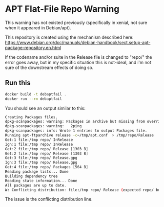 # APT Flat-File Repo Warning

This warning has not existed previously (specifically in xenial, not sure when it appeared in Debian/apt).

This repository is created using the mechanism described here: https://www.debian.org/doc/manuals/debian-handbook/sect.setup-apt-package-repository.en.html

If the codename and/or suite in the Release file is changed to "repo/" the error goes away, but in my specific situation this is not-ideal, and i'm not sure of the downstream effects of doing so.

## Run this
```bash
docker build -t debaptfail .
docker run --rm debaptfail
``` 

You should see an output similar to this:

```bash
Creating Packages files.
dpkg-scanpackages: warning: Packages in archive but missing from override file:
dpkg-scanpackages: warning:   2ping
dpkg-scanpackages: info: Wrote 1 entries to output Packages file.
Running apt-ftparchive release -c=/tmp/apt.conf  > /tmp/repo/Release
Get:1 file:/tmp repo/ InRelease
Ign:1 file:/tmp repo/ InRelease
Get:2 file:/tmp repo/ Release [1303 B]
Get:2 file:/tmp repo/ Release [1303 B]
Get:3 file:/tmp repo/ Release.gpg
Ign:3 file:/tmp repo/ Release.gpg
Get:4 file:/tmp repo/ Packages [564 B]
Reading package lists... Done
Building dependency tree       
Reading state information... Done
All packages are up to date.
W: Conflicting distribution: file:/tmp repo/ Release (expected repo/ but got stretch)
```

The issue is the conflicting distribution line.